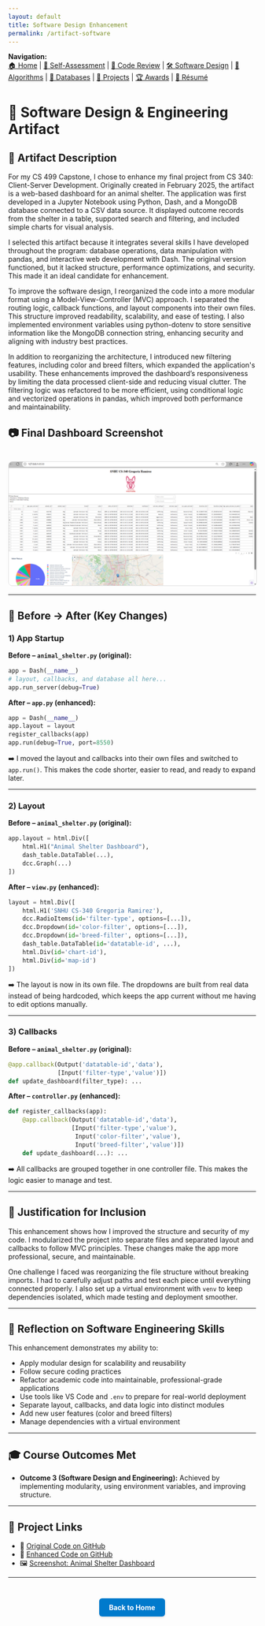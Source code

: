 ```yaml
---
layout: default
title: Software Design Enhancement
permalink: /artifact-software
---
```


**Navigation:**  
[🏠 Home](index.md) | [📝 Self-Assessment](self-assessment.md) | [🎥 Code Review](code-review.md) | [🛠️ Software Design](artifact-software.md) | [🧠 Algorithms](artifact-algorithms.md) | [💾 Databases](artifact-databases.md) | [📂 Projects](projects.md) | [🏆 Awards](awards.md) | [📄 Résumé](resume.md)

# 🧹 Software Design & Engineering Artifact

## 📌 Artifact Description

For my CS 499 Capstone, I chose to enhance my final project from CS 340: Client-Server Development. Originally created in February 2025, the artifact is a web-based dashboard for an animal shelter. The application was first developed in a Jupyter Notebook using Python, Dash, and a MongoDB database connected to a CSV data source. It displayed outcome records from the shelter in a table, supported search and filtering, and included simple charts for visual analysis.

I selected this artifact because it integrates several skills I have developed throughout the program: database operations, data manipulation with pandas, and interactive web development with Dash. The original version functioned, but it lacked structure, performance optimizations, and security. This made it an ideal candidate for enhancement. 

To improve the software design, I reorganized the code into a more modular format using a Model-View-Controller (MVC) approach. I separated the routing logic, callback functions, and layout components into their own files. This structure improved readability, scalability, and ease of testing. I also implemented environment variables using python-dotenv to store sensitive information like the MongoDB connection string, enhancing security and aligning with industry best practices.

In addition to reorganizing the architecture, I introduced new filtering features, including color and breed filters, which expanded the application's usability. These enhancements improved the dashboard’s responsiveness by limiting the data processed client-side and reducing visual clutter. The filtering logic was refactored to be more efficient, using conditional logic and vectorized operations in pandas, which improved both performance and maintainability.

## 📷 Final Dashboard Screenshot

<img src="/assets/Animal_Shelter_Dashboard.png" alt="Animal Shelter Dashboard Screenshot" style="max-width: 100%; border: 1px solid #ddd; border-radius: 8px; margin-top: 20px;" />

---

## 🔁 Before → After (Key Changes)

### 1) App Startup  
**Before – `animal_shelter.py` (original):**
```python
app = Dash(__name__)
# layout, callbacks, and database all here...
app.run_server(debug=True)
````

**After – `app.py` (enhanced):**

```python
app = Dash(__name__)
app.layout = layout
register_callbacks(app)
app.run(debug=True, port=8550)
```

➡️ I moved the layout and callbacks into their own files and switched to `app.run()`. This makes the code shorter, easier to read, and ready to expand later.&#x20;

---

### 2) Layout

**Before – `animal_shelter.py` (original):**

```python
app.layout = html.Div([
    html.H1("Animal Shelter Dashboard"),
    dash_table.DataTable(...),
    dcc.Graph(...)
])
```

**After – `view.py` (enhanced):**

```python
layout = html.Div([
    html.H1('SNHU CS-340 Gregoria Ramirez'),
    dcc.RadioItems(id='filter-type', options=[...]),
    dcc.Dropdown(id='color-filter', options=[...]),
    dcc.Dropdown(id='breed-filter', options=[...]),
    dash_table.DataTable(id='datatable-id', ...),
    html.Div(id='chart-id'),
    html.Div(id='map-id')
])
```

➡️ The layout is now in its own file. The dropdowns are built from real data instead of being hardcoded, which keeps the app current without me having to edit options manually.&#x20;

---

### 3) Callbacks

**Before – `animal_shelter.py` (original):**

```python
@app.callback(Output('datatable-id','data'),
              [Input('filter-type','value')])
def update_dashboard(filter_type): ...
```

**After – `controller.py` (enhanced):**

```python
def register_callbacks(app):
    @app.callback(Output('datatable-id','data'),
                  [Input('filter-type','value'),
                   Input('color-filter','value'),
                   Input('breed-filter','value')])
    def update_dashboard(...): ...
```

➡️ All callbacks are grouped together in one controller file. This makes the logic easier to manage and test.&#x20;

---

## 📎 Justification for Inclusion

This enhancement shows how I improved the structure and security of my code. I modularized the project into separate files and separated layout and callbacks to follow MVC principles. These changes make the app more professional, secure, and maintainable.

One challenge I faced was reorganizing the file structure without breaking imports. I had to carefully adjust paths and test each piece until everything connected properly. I also set up a virtual environment with `venv` to keep dependencies isolated, which made testing and deployment smoother.

---

## 🧠 Reflection on Software Engineering Skills

This enhancement demonstrates my ability to:

* Apply modular design for scalability and reusability
* Follow secure coding practices
* Refactor academic code into maintainable, professional-grade applications
* Use tools like VS Code and `.env` to prepare for real-world deployment
* Separate layout, callbacks, and data logic into distinct modules
* Add new user features (color and breed filters)
* Manage dependencies with a virtual environment

---

## 🎓 Course Outcomes Met

* **Outcome 3 (Software Design and Engineering):** Achieved by implementing modularity, using environment variables, and improving structure.

---

## 🔗 Project Links

* 📁 [Original Code on GitHub](https://github.com/GregoriaRamirez/CS-499-Capstone/tree/main/original_code)
* 📁 [Enhanced Code on GitHub](https://github.com/GregoriaRamirez/CS-499-Capstone/tree/main/enhanced)
* 🖼️ [Screenshot: Animal Shelter Dashboard](/assets/Animal_Shelter_Dashboard.png)

---

<div style="text-align: center; margin-top: 3em;">
  <a href="https://gregoriaramirez.github.io/index" style="
    display: inline-block;
    padding: 10px 20px;
    background-color: #007acc;
    color: white;
    border-radius: 6px;
    text-decoration: none;
    font-weight: bold;
    box-shadow: 0 2px 4px rgba(0,0,0,0.1);
  ">Back to Home</a>
</div>


